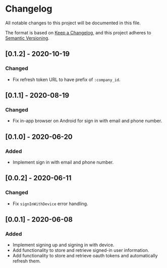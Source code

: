 # Changelog

All notable changes to this project will be documented in this file.

The format is based on [Keep a Changelog](https://keepachangelog.com/en/1.0.0/),
and this project adheres to [Semantic Versioning](https://semver.org/spec/v2.0.0.html).

## [0.1.2] - 2020-10-19

### Changed

- Fix refresh token URL to have prefix of `:company_id`.

## [0.1.1] - 2020-08-19

### Changed

- Fix in-app browser on Android for sign in with email and phone number.

## [0.1.0] - 2020-06-20

### Added

- Implement sign in with email and phone number.

## [0.0.2] - 2020-06-11

### Changed

- Fix `signInWithDevice` error handling.

## [0.0.1] - 2020-06-08

### Added

- Implement signing up and signing in with device.
- Add functionality to store and retrieve signed-in user information.
- Add functionality to store and retrieve oauth tokens and automatically refresh them.
